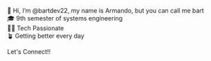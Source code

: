 👋 Hi, I’m @bartdev22, my name is Armando, but you can call me bart <br>
🎓 9th semester of systems engineering <br>
👨‍💻 Tech Passionate <br>
🪴 Getting better every day <br>

  Let's Connect!!
